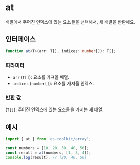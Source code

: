 # at

배열에서 주어진 인덱스에 있는 요소들을 선택해서, 새 배열을 반환해요.

## 인터페이스

```typescript
function at<T>(arr: T[], indices: number[]): T[];
```

### 파라미터

- `arr` (`T[]`): 요소를 가져올 배열.
- `indices` (`number[]`): 요소를 가져올 인덱스.

### 반환 값

(`T[]`): 주어진 인덱스에 있는 요소들을 가지는 새 배열.

## 예시

```typescript
import { at } from 'es-toolkit/array';

const numbers = [10, 20, 30, 40, 50];
const result = at(numbers, [1, 3, 4]);
console.log(result); // [20, 40, 50]
```
